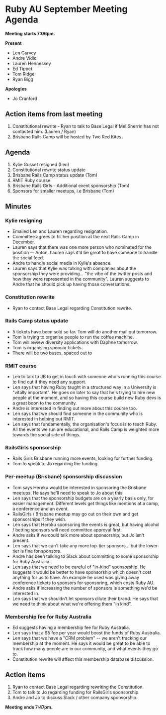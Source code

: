 # Ruby AU September Meeting Agenda

**Meeting starts 7:06pm.**

**Present**

* Len Garvey
* Andre Vidic
* Lauren Hennessey
* Ed Tippet
* Tom Ridge
* Ryan Bigg

**Apologies**

* Jo Cranford


## Action items from last meeting

1. Constitutional rewrite - Ryan to talk to Base Legal if Mel Sherrin has not contacted him. (Lauren / Ryan)
2. Brisbane Rails Camp will be hosted by Two Red Kites.

## Agenda

1. Kylie Gusset resigned (Len)
1. Constitutional rewrite status update
2. Brisbane Rails Camp status update (Tom)
3. RMIT Ruby course
4. Brisbane Rails Girls - Additional event sponsorship (Tom)
5. Sponsors for smaller meetups, i.e Brisbane (Tom)

## Minutes

### Kylie resigning

* Emailed Len and Lauren regarding resignation.
* Committee agrees to fill her position at the next Rails Camp in December.
* Lauren says that there was one more person who nominated for the position -- Anton. Lauren says it'd be great to have someone to handle the social feed.
* Andre to handle social media in Kylie's absence.
* Lauren says that Kylie was talking with companies about the sponsorship they were providing... "the vibe of the twitter posts and how they were represented in the community". Lauren suggests to Andre that he should pick up having those conversations.

### Constitution rewrite

* Ryan to contact Base Legal regarding Constitution rewrite.

### Rails Camp status update

* 5 tickets have been sold so far. Tom will do another mail out tomorrow.
* Tom is trying to organise people to run the coffee machine.
* Tom will review diversity applications with Daphne tomorrow.
* Tom is organising sponsor tickets.
* There will be two buses, spaced out to

### RMIT course

* Len to talk to JB to get in touch with someone who's running this course to find out if they need any support.
* Len says that having Ruby taught in a structured way in a University is "vitally important". He goes on later to say that he's trying to hire new people at the moment, and so having this course build new Ruby devs is a great boon to the community.
* Andre is interested in finding out more about this course too.
* Len says that we should find someone in the community who is interested in helping out RMIT.
* Len says that fundamentally, the organisation's focus is to teach Ruby. All the events we run are educational, and Rails Camp is weighted more towards the social side of things.

### RailsGirls sponsorship

* Rails Girls Brisbane running more events, looking for further funding.
* Tom to speak to Jo regarding the funding.

### Per-meetup (Brisbane) sponsorship discussion

* Tom says Heroku would be interested in sponsoring the Brisbane meetups. He says he'll need to speak to Jo about this.
* Len says that the sponsorship budgets are on a yearly basis only, for easier management. Different levels get things like mentions at a camp, a conference and an event.
* RailsGirls / Brisbane meetup may go out on their own and get sponsorships if they wish.
* Len says that Heroku sponsoring the events is great, but having alcohol / betting sponsors will need committee approval first.
* Andre asks if we could talk more about sponsorship, but Jo isn't present.
* Len says that we can't take any more top-tier  sponsors... but the lower-tier is fine for sponsors.
* Andre has been talking to Slack about committing to some sponsorship for Ruby Australia.
* Len says that we need to be careful of "in-kind" sponsorship. He suggests it would be better to have sponsorship which doesn't cost anything for us to have. An example he used was giving away conference tickets to sponsors for sponsoring, which costs Ruby AU.
* Andre asks if increasing the number of sponsors is something we'd be interested in.
* Len says that we shouldn't let sponsors dilute their brand. He says that we need to think about what we're offering them "in kind".

### Membership fee for Ruby Australia

* Ed suggests having a membership fee for Ruby Australia.
* Len says that a $5 fee per year would boost the funds of Ruby Australia.
* Len says that we have a "CRM problem" -- we aren't tracking our membership at the moment. He says it would be great to be able to track how many people are in our community, and what events they go to.
* Constitution rewrite will affect this membership database discussion.

## Action items

1. Ryan to contact Base Legal regarding rewriting the Constitution.
2. Tom to talk to Jo regarding funding for RailsGirls sponsorship.
3. Andre and Jo to discuss Slack / other company sponsorship.

**Meeting ends 7:47pm.**
